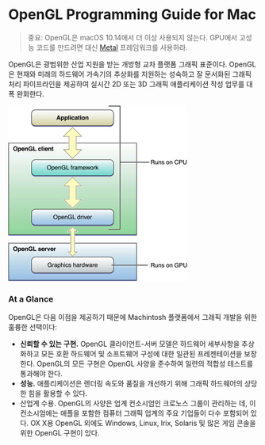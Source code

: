 # OpenGL Programming Guide for Mac

> 중요: OpenGL은 macOS 10.14에서 더 이상 사용되지 않는다. GPU에서 고성능 코드를 만드려면 대신 [Metal](https://developer.apple.com/metal) 프레임워크를 사용하라.

OpenGL은 광범위한 산업 지원을 받는 개방형 교차 플랫폼 그래픽 표준이다. OpenGL은 현재와 미래의 하드웨어 가속기의 추상화를 지원하는 성숙하고 잘 문서화된 그래픽 처리 파이프라인을 제공하여 실시간 2D 또는 3D 그래픽 애플리케이션 작성 업무를 대폭 완화한다.

![](.gitbook/assets/cpu_gpu.jpg)

### At a Glance

OpenGL은 다음 이점을 제공하기 때문에 Machintosh 플랫폼에서 그래픽 개발을 위한 훌륭한 선택이다:

* **신뢰할 수 있는 구현.** OpenGL 클라이언트-서버 모델은 하드웨어 세부사항을 추상화하고 모든 호환 하드웨어 및 소프트웨어 구성에 대한 일관된 프레젠테이션을 보장한다. OpenGL의 모든 구현은 OpenGL 사양을 준수하여 일련의 적합성 테스트를 통과해야 한다.
* **성능.** 애플리케이션은 렌더링 속도와 품질을 개선하기 위해 그래픽 하드웨어의 상당한 힘을 활용할 수 있다.
* 산업계 수용. OpenGL의 사양은 업계 컨소시엄인 크로노스 그룹이 관리하는 데, 이 컨소시엄에는 애플을 포함한 컴퓨터 그래픽 업계의 주요 기업들이 다수 포함되어 있다. OX X용 OpenGL 외에도 Windows, Linux, lrix, Solaris 및 많은 게임 콘솔을 위한 OpenGL 구현이 있다.

